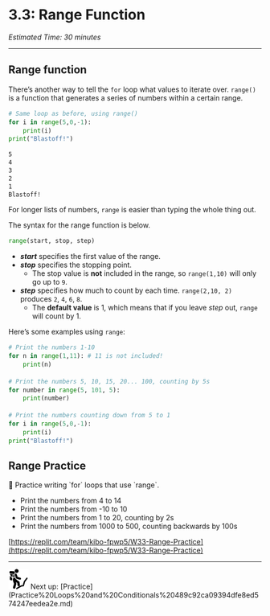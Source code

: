 # 3.3: Range Function

*Estimated Time: 30 minutes*

---

## Range function

There’s another way to tell the `for` loop what values to iterate over. `range()` is a function that generates a series of numbers within a certain range.

```python
# Same loop as before, using range()
for i in range(5,0,-1):
	print(i)
print("Blastoff!")
```

```
5
4
3
2
1
Blastoff!
```

For longer lists of numbers, `range` is easier than typing the whole thing out.

The syntax for the range function is below.

```python
range(start, stop, step)
```

- ***start*** specifies the first value of the range.
- ***stop*** specifies the stopping point.
    - The stop value is **not** included in the range, so `range(1,10)` will only go up to `9`.
- ***step*** specifies how much to count by each time. `range(2,10, 2)` produces `2`, `4`, `6`, `8`.
    - The **default value** is 1, which means that if you leave *step* out, `range` will count by 1.

Here’s some examples using `range`:

```python
# Print the numbers 1-10 
for n in range(1,11): # 11 is not included!
	print(n)

# Print the numbers 5, 10, 15, 20... 100, counting by 5s
for number in range(5, 101, 5):
	print(number)

# Print the numbers counting down from 5 to 1
for i in range(5,0,-1):
	print(i)
print("Blastoff!")
```

## Range Practice

<aside>
🎯 Practice writing `for` loops that use `range`.

- Print the numbers from 4 to 14
- Print the numbers from -10 to 10
- Print the numbers from 1 to 20, counting by 2s
- Print the numbers from 1000 to 500, counting backwards by 100s
</aside>

[https://replit.com/team/kibo-fpwp5/W33-Range-Practice](https://replit.com/team/kibo-fpwp5/W33-Range-Practice)

---

<aside>
<img src="../Lesson%200%20Learning%20With%20Kibo%2032002756da8b4ed2a610df0347af2a08/man-in-hike.png" alt="../Lesson%200%20Learning%20With%20Kibo%2032002756da8b4ed2a610df0347af2a08/man-in-hike.png" width="40px" /> Next up: [Practice](Practice%20Loops%20and%20Conditionals%20489c92ca09394dfe8ed574247eedea2e.md)

</aside>